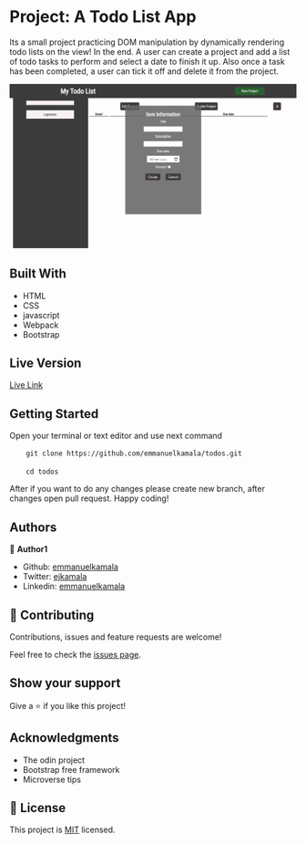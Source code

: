 # Project: A Todo List App

Its a small project practicing DOM manipulation by dynamically rendering todo lists on the view! In the end. A user can create a project and add a list of todo tasks to perform and select a date to finish it up. Also once a task has been completed, a user can tick it off and delete it from the project. 

![screenshot](./dist/images/todo.png)



## Built With

- HTML
- CSS
- javascript
- Webpack
- Bootstrap 


## Live Version

[Live Link](https://emmanuelkamala.github.io/todos/)


## Getting Started

Open your terminal or text editor and use next command

        git clone https://github.com/emmanuelkamala/todos.git

        cd todos

After if you want to do any changes please create new branch, after changes open pull request.
Happy coding! 



## Authors


👤 **Author1**

- Github: [emmanuelkamala](https://github.com/emmanuelkamala)
- Twitter: [ejkamala](https://twitter.com/ejkamala)
- Linkedin: [emmanuelkamala](https://linkedin.com/in/emmanuelkamala)

## 🤝 Contributing

Contributions, issues and feature requests are welcome!

Feel free to check the [issues page](issues/).

## Show your support

Give a ⭐️ if you like this project!

## Acknowledgments

- The odin project
- Bootstrap free framework
- Microverse tips

## 📝 License

This project is [MIT](lic.url) licensed.